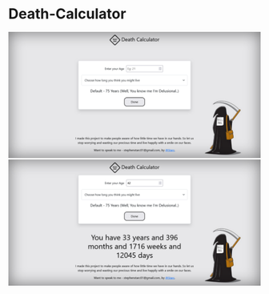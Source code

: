 # Death-Calculator

<div align='center'>
<img src="./SS1.png">
</div>

<div align='center'>
<img src="./SS2.png">
</div>
